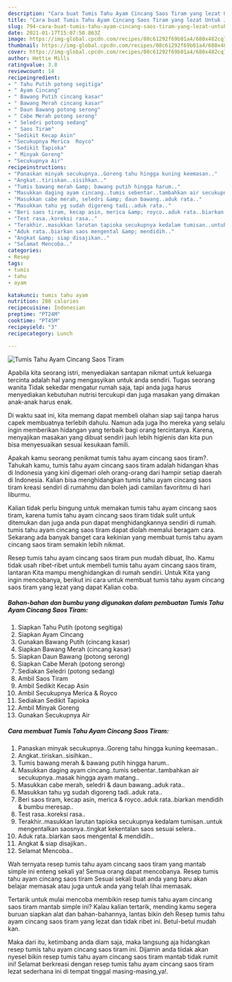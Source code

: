 ```yaml
---
description: "Cara buat Tumis Tahu Ayam Cincang Saos Tiram yang lezat Untuk Jualan"
title: "Cara buat Tumis Tahu Ayam Cincang Saos Tiram yang lezat Untuk Jualan"
slug: 794-cara-buat-tumis-tahu-ayam-cincang-saos-tiram-yang-lezat-untuk-jualan
date: 2021-01-17T15:07:50.863Z
image: https://img-global.cpcdn.com/recipes/08c61292f69b01a4/680x482cq70/tumis-tahu-ayam-cincang-saos-tiram-foto-resep-utama.jpg
thumbnail: https://img-global.cpcdn.com/recipes/08c61292f69b01a4/680x482cq70/tumis-tahu-ayam-cincang-saos-tiram-foto-resep-utama.jpg
cover: https://img-global.cpcdn.com/recipes/08c61292f69b01a4/680x482cq70/tumis-tahu-ayam-cincang-saos-tiram-foto-resep-utama.jpg
author: Hettie Mills
ratingvalue: 3.8
reviewcount: 14
recipeingredient:
- " Tahu Putih potong segitiga"
- " Ayam Cincang"
- " Bawang Putih cincang kasar"
- " Bawang Merah cincang kasar"
- " Daun Bawang potong serong"
- " Cabe Merah potong serong"
- " Seledri potong sedang"
- " Saos Tiram"
- "Sedikit Kecap Asin"
- "Secukupnya Merica  Royco"
- "Sedikit Tapioka"
- " Minyak Goreng"
- "Secukupnya Air"
recipeinstructions:
- "Panaskan minyak secukupnya..Goreng tahu hingga kuning keemasan.."
- "Angkat..tiriskan..sisihkan.."
- "Tumis bawang merah &amp; bawang putih hingga harum.."
- "Masukkan daging ayam cincang..tumis sebentar..tambahkan air secukupnya..masak hingga ayam matang.."
- "Masukkan cabe merah, seledri &amp; daun bawang..aduk rata.."
- "Masukkan tahu yg sudah digoreng tadi..aduk rata.."
- "Beri saos tiram, kecap asin, merica &amp; royco..aduk rata..biarkan mendidih &amp; bumbu meresap.."
- "Test rasa..koreksi rasa.."
- "Terakhir..masukkan larutan tapioka secukupnya kedalam tumisan..untuk mengentalkan saosnya..tingkat kekentalan saos sesuai selera.."
- "Aduk rata..biarkan saos mengental &amp; mendidih.."
- "Angkat &amp; siap disajikan.."
- "Selamat Mencoba.."
categories:
- Resep
tags:
- tumis
- tahu
- ayam

katakunci: tumis tahu ayam 
nutrition: 288 calories
recipecuisine: Indonesian
preptime: "PT24M"
cooktime: "PT45M"
recipeyield: "3"
recipecategory: Lunch

---
```



![Tumis Tahu Ayam Cincang Saos Tiram](https://img-global.cpcdn.com/recipes/08c61292f69b01a4/680x482cq70/tumis-tahu-ayam-cincang-saos-tiram-foto-resep-utama.jpg)

Apabila kita seorang istri, menyediakan santapan nikmat untuk keluarga tercinta adalah hal yang mengasyikan untuk anda sendiri. Tugas seorang  wanita Tidak sekedar mengatur rumah saja, tapi anda juga harus menyediakan kebutuhan nutrisi tercukupi dan juga masakan yang dimakan anak-anak harus enak.

Di waktu  saat ini, kita memang dapat membeli olahan siap saji tanpa harus capek membuatnya terlebih dahulu. Namun ada juga lho mereka yang selalu ingin memberikan hidangan yang terbaik bagi orang tercintanya. Karena, menyajikan masakan yang dibuat sendiri jauh lebih higienis dan kita pun bisa menyesuaikan sesuai kesukaan famili. 



Apakah kamu seorang penikmat tumis tahu ayam cincang saos tiram?. Tahukah kamu, tumis tahu ayam cincang saos tiram adalah hidangan khas di Indonesia yang kini digemari oleh orang-orang dari hampir setiap daerah di Indonesia. Kalian bisa menghidangkan tumis tahu ayam cincang saos tiram kreasi sendiri di rumahmu dan boleh jadi camilan favoritmu di hari liburmu.

Kalian tidak perlu bingung untuk memakan tumis tahu ayam cincang saos tiram, karena tumis tahu ayam cincang saos tiram tidak sulit untuk ditemukan dan juga anda pun dapat menghidangkannya sendiri di rumah. tumis tahu ayam cincang saos tiram dapat diolah memalui beragam cara. Sekarang ada banyak banget cara kekinian yang membuat tumis tahu ayam cincang saos tiram semakin lebih nikmat.

Resep tumis tahu ayam cincang saos tiram pun mudah dibuat, lho. Kamu tidak usah ribet-ribet untuk membeli tumis tahu ayam cincang saos tiram, lantaran Kita mampu menghidangkan di rumah sendiri. Untuk Kita yang ingin mencobanya, berikut ini cara untuk membuat tumis tahu ayam cincang saos tiram yang lezat yang dapat Kalian coba.

<!--inarticleads1-->

##### Bahan-bahan dan bumbu yang digunakan dalam pembuatan Tumis Tahu Ayam Cincang Saos Tiram:

1. Siapkan  Tahu Putih (potong segitiga)
1. Siapkan  Ayam Cincang
1. Gunakan  Bawang Putih (cincang kasar)
1. Siapkan  Bawang Merah (cincang kasar)
1. Siapkan  Daun Bawang (potong serong)
1. Siapkan  Cabe Merah (potong serong)
1. Sediakan  Seledri (potong sedang)
1. Ambil  Saos Tiram
1. Ambil Sedikit Kecap Asin
1. Ambil Secukupnya Merica &amp; Royco
1. Sediakan Sedikit Tapioka
1. Ambil  Minyak Goreng
1. Gunakan Secukupnya Air




<!--inarticleads2-->

##### Cara membuat Tumis Tahu Ayam Cincang Saos Tiram:

1. Panaskan minyak secukupnya..Goreng tahu hingga kuning keemasan..
1. Angkat..tiriskan..sisihkan..
1. Tumis bawang merah &amp; bawang putih hingga harum..
1. Masukkan daging ayam cincang..tumis sebentar..tambahkan air secukupnya..masak hingga ayam matang..
1. Masukkan cabe merah, seledri &amp; daun bawang..aduk rata..
1. Masukkan tahu yg sudah digoreng tadi..aduk rata..
1. Beri saos tiram, kecap asin, merica &amp; royco..aduk rata..biarkan mendidih &amp; bumbu meresap..
1. Test rasa..koreksi rasa..
1. Terakhir..masukkan larutan tapioka secukupnya kedalam tumisan..untuk mengentalkan saosnya..tingkat kekentalan saos sesuai selera..
1. Aduk rata..biarkan saos mengental &amp; mendidih..
1. Angkat &amp; siap disajikan..
1. Selamat Mencoba..




Wah ternyata resep tumis tahu ayam cincang saos tiram yang mantab simple ini enteng sekali ya! Semua orang dapat mencobanya. Resep tumis tahu ayam cincang saos tiram Sesuai sekali buat anda yang baru akan belajar memasak atau juga untuk anda yang telah lihai memasak.

Tertarik untuk mulai mencoba membikin resep tumis tahu ayam cincang saos tiram mantab simple ini? Kalau kalian tertarik, mending kamu segera buruan siapkan alat dan bahan-bahannya, lantas bikin deh Resep tumis tahu ayam cincang saos tiram yang lezat dan tidak ribet ini. Betul-betul mudah kan. 

Maka dari itu, ketimbang anda diam saja, maka langsung aja hidangkan resep tumis tahu ayam cincang saos tiram ini. Dijamin anda tiidak akan nyesel bikin resep tumis tahu ayam cincang saos tiram mantab tidak rumit ini! Selamat berkreasi dengan resep tumis tahu ayam cincang saos tiram lezat sederhana ini di tempat tinggal masing-masing,ya!.

